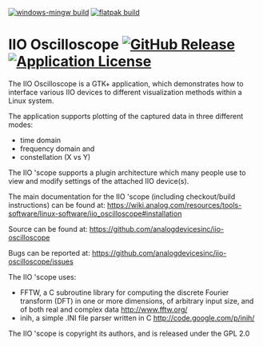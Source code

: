 [![windows-mingw build](https://github.com/analogdevicesinc/iio-oscilloscope/actions/workflows/buildmingw.yml/badge.svg?branch=master)](https://github.com/analogdevicesinc/iio-oscilloscope/actions/workflows/buildmingw.yml?query=branch%3Amaster+)
[![flatpak build](https://github.com/analogdevicesinc/iio-oscilloscope/actions/workflows/buildflatpak.yml/badge.svg?branch=master)](https://github.com/analogdevicesinc/iio-oscilloscope/actions/workflows/buildflatpak.yml?query=branch%3Amaster+)

IIO Oscilloscope [![GitHub Release](https://img.shields.io/github/release/analogdevicesinc/iio-oscilloscope.svg)](https://github.com/analogdevicesinc/iio-oscilloscope/releases/latest)  [![Application License](https://img.shields.io/badge/license-GPL2-blue.svg)](https://github.com/analogdevicesinc/libiio/blob/master/COPYING_GPL.txt)
================

The IIO Oscilloscope is a GTK+ application, which demonstrates how to
interface various IIO devices to different visualization methods within a
Linux system.

The application supports plotting of the captured data in three different modes:
  - time domain
  - frequency domain and
  - constellation (X vs Y)

The IIO 'scope supports a plugin architecture which many people use to view
and modify settings of the attached IIO device(s).

The main documentation for the IIO 'scope (including checkout/build instructions)
can be found at:
https://wiki.analog.com/resources/tools-software/linux-software/iio_oscilloscope#installation

Source can be found at:
https://github.com/analogdevicesinc/iio-oscilloscope

Bugs can be reported at:
https://github.com/analogdevicesinc/iio-oscilloscope/issues

The IIO 'scope uses:
  - FFTW, a C subroutine library for computing the discrete Fourier transform
    (DFT) in one or more dimensions, of arbitrary input size, and of both real
    and complex data
    http://www.fftw.org/
  - inih, a simple .INI file parser written in C
    http://code.google.com/p/inih/

The IIO 'scope is copyright its authors, and is released under the GPL 2.0
